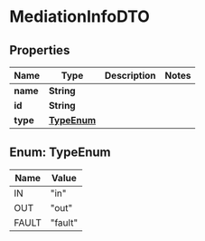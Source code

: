 
# MediationInfoDTO

## Properties
Name | Type | Description | Notes
------------ | ------------- | ------------- | -------------
**name** | **String** |  | 
**id** | **String** |  | 
**type** | [**TypeEnum**](#TypeEnum) |  | 


<a name="TypeEnum"></a>
## Enum: TypeEnum
Name | Value
---- | -----
IN | &quot;in&quot;
OUT | &quot;out&quot;
FAULT | &quot;fault&quot;



